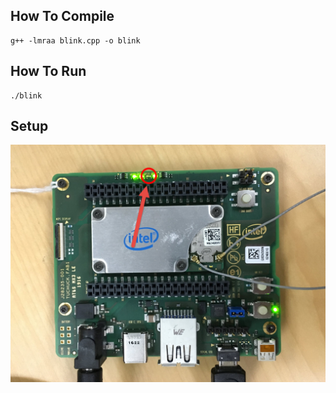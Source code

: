 ## How To Compile
```
g++ -lmraa blink.cpp -o blink
```

## How To Run
```
./blink
```
## Setup
![LED 101](../blink-led-cpp/blink_led_pin_101.jpeg)